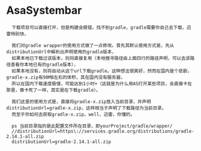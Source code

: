 # AsaSystembar
      下载项目可以直接打开，但是构建会报错，找不到gradle，gradle需要你自己去下载，迅雷特别快，
      
      我们对gradle wrapper的使用方式做了一点修改。首先其默认使用方式是，先从distributionUrl中解析出声明使用的gradle版本，
      如果本地已下载过该版本，则将直接复用（本地搜寻路径由上面四行的路径声明，可以去该路径查看你本地已有的gradle版本），
      如果本地没有，则将自动从这个url下载gradle。这种想法很美好，然而在国内是个悲剧，gradle-x.zip有90MB左右的体积，其在国内没有服务器，
      所以在国内下载速度极慢，可能达到1小时+（这就是为什么用AS打开某些项目，会直接卡在那里，像卡死了一样，其实是在下载gradle）。

      我们这里的使用方式是，直接将gradle-x.zip放入当前目录，并声明distributionUrl=gradle-x.zip，这样相当于声明了下载路径为当前目录。
      而至于你如何去获取gradle-x.zip，well，迅雷，你懂的。

      ps 当前目录指的是此配置文件所在目录，即yourProject/gradle/wrapper/
      //distributionUrl=https\://services.gradle.org/distributions/gradle-2.14.1-all.zip
      distributionUrl=gradle-2.14.1-all.zip
